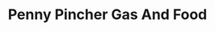 ---
title: "Penny Pincher Gas And Food"
url: /gallup/penny-pincher-gas-and-food/
shop: convenience
---